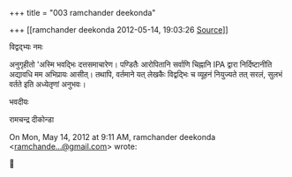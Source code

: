 +++
title = "003 ramchander deekonda"

+++
[[ramchander deekonda	2012-05-14, 19:03:26 [Source](https://groups.google.com/g/bvparishat/c/JtJiyI80fqs)]]



  
विद्वद्भ्यः नमः  
  
अनुगृहीतो 'अस्मि भवद्भिः दत्तसमाचारेण। पण्डितैः आरोपितानि सर्वाणि चिह्नानि IPA द्वारा निर्दिष्टानीति अद्यावधि मम अभिप्रायः आसीत्। तथापि, वर्तमाने यत् लेखकैः विद्वद्भिः च व्यूहनं नियुज्यते तत् सरलं, सुलभं वर्तते इति अध्येतृणां अनुभवः।  

  
भवदीयः  
  
रामचन्द्र दीकोन्डा  

On Mon, May 14, 2012 at 9:11 AM, ramchander deekonda \<[ramchande...@gmail.com]()\> wrote:  



